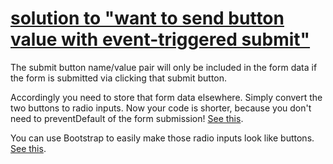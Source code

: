 # [solution to "want to send button value with event-triggered submit"](https://stackoverflow.com/questions/77945140/want-to-send-button-value-with-event-triggered-submit/77952559#77952559)

The submit button name/value pair will only be included in the form data if the form is submitted via clicking that submit button.

Accordingly you need to store that form data elsewhere. Simply convert the two buttons to radio inputs. Now your code is shorter, because you don't need to preventDefault of the form submission! [See this](https://html-preview.github.io/?url=https://github.com/lucasreddinger/etc/blob/master/misc/jquery-delay_submit/mwe.html).

You can use Bootstrap to easily make those radio inputs look like buttons. [See this](https://html-preview.github.io/?url=https://github.com/lucasreddinger/etc/blob/master/misc/jquery-delay_submit/index.html).

